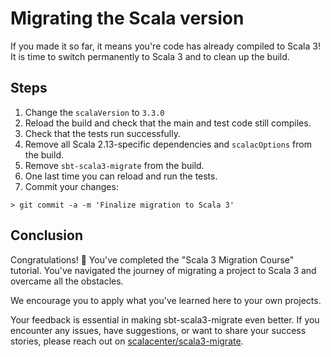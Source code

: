 # Migrating the Scala version

If you made it so far, it means you're code has already compiled to Scala 3! It is time to switch permanently to Scala 3 and to clean up the build.

## Steps

1. Change the `scalaVersion` to `3.3.0`
2. Reload the build and check that the main and test code still compiles.
3. Check that the tests run successfully.
4. Remove all Scala 2.13-specific dependencies and `scalacOptions` from the build.
5. Remove `sbt-scala3-migrate` from the build.
6. One last time you can reload and run the tests.
7. Commit your changes:

```shell
> git commit -a -m 'Finalize migration to Scala 3'
```

## Conclusion

Congratulations! 🎉 You've completed the "Scala 3 Migration Course" tutorial. You've navigated the journey of migrating a project to Scala 3 and overcame all the obstacles.

We encourage you to apply what you've learned here to your own projects.

Your feedback is essential in making sbt-scala3-migrate even better. If you encounter any issues, have suggestions, or want to share your success stories, please reach out on [scalacenter/scala3-migrate](https://github.com/scalacenter/scala3-migrate).
